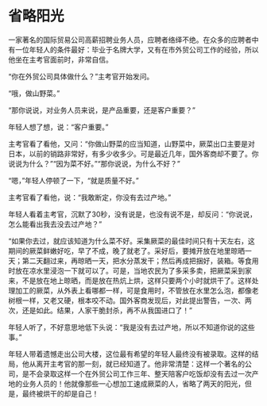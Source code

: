 # 省略阳光

一家著名的国际贸易公司高薪招聘业务人员，应聘者络绎不绝。在众多的应聘者中有一位年轻人的条件最好：毕业于名牌大学，又有在市外贸公司工作的经验，所以他坐在主考官面前时，非常自信。 

“你在外贸公司具体做什么？”主考官开始发问。 

“哦，做山野菜。” 

“那你说说，对业务人员来说，是产品重要，还是客户重要？” 

年轻人想了想，说：“客户重要。” 

主考官看了看他，又问：“你做山野菜的应当知道，山野菜中，厥菜出口主要是对日本，以前的销路非常好，有多少收多少。可是最近几年，国外客商却不要了。你说说为什么？”“因为菜不好。”“那你说说，为什么不好？” 

“嗯，”年轻人停顿了一下，“就是质量不好。” 

主考官看了看他，说：“我敢断定，你没有去过产地。” 

年轻人看着主考官，沉默了30秒，没有说是，也没有说不是，却反问：“你说说，怎么能看出我去没去过产地？” 

“如果你去过，就应该知道为什么菜不好。采集厥菜的最佳时间只有十天左右，这期间的厥菜鲜嫩好吃，早了不成，晚了就老了。采好后，要摊开放在地里晾晒一天；第二天翻过来，再晾晒一天，把水分蒸发干；然后再成把捆好，装箱。等食用时放在凉水里浸泡一下就可以了。可是，当地农民为了多采多卖，把厥菜采到家来，不是放在地上晾晒，而是放在热炕上烘，这样只要两个小时就烘干了。这样处理加工的厥菜，从外表上看哪都一样，可是食用时，不管放在水里怎么泡，都像老树根一样，又老又硬，根本咬不动。国外客商发现后，对此提出警告，一次、两次，还是如此。结果，人家干脆封杀，再不从我国进口了！” 

年轻人听了，不好意思地低下头说：“我是没有去过产地，所以不知道你说的这些事。” 

年轻人带着遗憾走出公司大楼，这位最有希望的年轻人最终没有被录取。这样的结局，他从离开主考官的那一刻，就已经知道了。他非常清楚：这样一个著名的公司，是不会录取这样一个在外贸公司工作三年、整天陪客户吃饭却没有去过一次产地的业务人员的！他就像那些一心想加工速成厥菜的人，省略了两天的阳光，但是，最终被烘干的却是自己！
 
